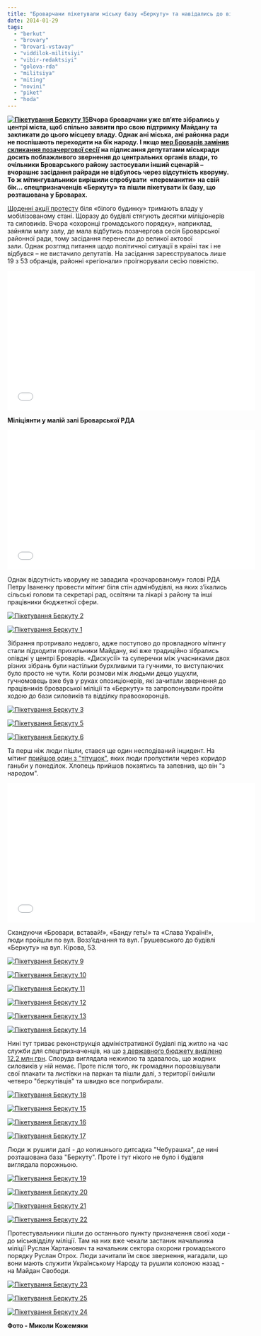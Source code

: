 ```yaml
---
title: "Броварчани пікетували міську базу «Беркуту» та навідались до відділку міліції"
date: 2014-01-29
tags: 
  - "berkut"
  - "brovary"
  - "brovari-vstavay"
  - "viddilok-militsiyi"
  - "vibir-redaktsiyi"
  - "golova-rda"
  - "militsiya"
  - "miting"
  - "novini"
  - "piket"
  - "hoda"
---
```


**[![Пікетування Беркуту 15](https://mpz.brovary.org/wp-content/uploads/2014/01/Piketuvannya-Berkutu-15.jpg)](https://mpz.brovary.org/wp-content/uploads/2014/01/Piketuvannya-Berkutu-15.jpg)Вчора броварчани уже вп’яте зібрались у центрі міста, щоб спільно заявити про свою підтримку Майдану та закликати до цього місцеву владу. Однак ані міська, ані районна ради не поспішають переходити на бік народу. І якщо [мер Броварів замінив скликання позачергової сесії](https://mpz.brovary.org/brovarchanam-vdalos-u-mirniy-sposib-vignati-titushok-z-miskradi-foto-video/) на підписання депутатами міськради досить поблажливого звернення до центральних органів влади, то очільники Броварського району застосували інший сценарій – вчорашнє засідання райради не відбулось через відсутність кворуму. То ж мітингувальники вирішили спробувати  «переманити» на свій бік… спецпризначенців «Беркуту» та пішли пікетувати їх базу, що розташована у Броварах.**

[Щоденні акції протесту](https://mpz.brovary.org/brovarchani-tretiy-den-straykuyut-proti-vladi-ta-vdruge-proveli-hodu-brovari-vstavay/) біля «білого будинку» тримають владу у мобілізованому стані. Щоразу до будівлі стягують десятки міліціонерів та силовиків. Вчора «охоронці громадського порядку», наприклад, зайняли малу залу, де мала відбутись позачергова сесія Броварської районної ради, тому засідання перенесли до великої актової зали. Однак розгляд питання щодо політичної ситуації в країні так і не відбувся – не вистачило депутатів. На засідання зареєструвалось лише 19 з 53 обранців, районні «регіонали» проігнорували сесію повністю.

<iframe src="//www.youtube.com/embed/LgEoSBMd6fQ" height="315" width="560" allowfullscreen frameborder="0"></iframe>

**Міліціянти у малій залі Броварської РДА**

<iframe src="//www.youtube.com/embed/afJu-FRGDwU?list=PLcx1UN4zfibuYjz4GR9LFY3R6atNiz4JT" height="315" width="560" allowfullscreen frameborder="0"></iframe>

Однак відсутність кворуму не завадила «розчарованому» голові РДА Петру Іваненку провести мітинг біля стін адмінбудівлі, на яких з’їхались сільські голови та секретарі рад, освітяни та лікарі з району та інші працівники бюджетної сфери.

[![Пікетування Беркуту 2](https://mpz.brovary.org/wp-content/uploads/2014/01/Piketuvannya-Berkutu-2.jpg)](https://mpz.brovary.org/wp-content/uploads/2014/01/Piketuvannya-Berkutu-2.jpg)

[![Пікетування Беркуту 1](https://mpz.brovary.org/wp-content/uploads/2014/01/Piketuvannya-Berkutu-1.jpg)](https://mpz.brovary.org/wp-content/uploads/2014/01/Piketuvannya-Berkutu-1.jpg)

Зібрання протривало недовго, адже поступово до провладного мітингу стали підходити прихильники Майдану, які вже традиційно зібрались опівдні у центрі Броварів. «Дискусії» та суперечки між учасниками двох різних зібрань були настільки бурхливими та гучними, то виступаючих було просто не чути. Коли розмови між людьми дещо ущухли, гучномовець вже був у руках опозиціонерів, які зачитали звернення до працівників броварської міліції та «Беркуту» та запропонували пройти ходою до бази силовиків та відділку правоохоронців.

[![Пікетування Беркуту 3](https://mpz.brovary.org/wp-content/uploads/2014/01/Piketuvannya-Berkutu-3.jpg)](https://mpz.brovary.org/wp-content/uploads/2014/01/Piketuvannya-Berkutu-3.jpg)

[![Пікетування Беркуту 5](https://mpz.brovary.org/wp-content/uploads/2014/01/Piketuvannya-Berkutu-5.jpg)](https://mpz.brovary.org/wp-content/uploads/2014/01/Piketuvannya-Berkutu-5.jpg)

[![Пікетування Беркуту 6](https://mpz.brovary.org/wp-content/uploads/2014/01/Piketuvannya-Berkutu-6.jpg)](https://mpz.brovary.org/wp-content/uploads/2014/01/Piketuvannya-Berkutu-6.jpg)

Та перш ніж люди пішли, стався ще один несподіваний інцидент. На мітинг [прийшов один з "тітушок"](https://mpz.brovary.org/brovarskiy-titushka-pokayavsya-pered-lyudmi-ta-zapevniv-shho-vin-z-narodom-video/), яких люди пропустили через коридор ганьби у понеділок. Хлопець прийшов покаятись та запевнив, що він "з народом".

<iframe src="//www.youtube.com/embed/HTlWzp9gFis?rel=0" height="315" width="560" allowfullscreen frameborder="0"></iframe>

Скандуючи «Бровари, вставай!», «Банду геть!» та «Слава Україні!», люди пройшли по вул. Возз’єднання та вул. Грушевського до будівлі «Беркуту» на вул. Кірова, 53.

[![Пікетування Беркуту 9](https://mpz.brovary.org/wp-content/uploads/2014/01/Piketuvannya-Berkutu-9.jpg)](https://mpz.brovary.org/wp-content/uploads/2014/01/Piketuvannya-Berkutu-9.jpg)

[![Пікетування Беркуту 10](https://mpz.brovary.org/wp-content/uploads/2014/01/Piketuvannya-Berkutu-10.jpg)](https://mpz.brovary.org/wp-content/uploads/2014/01/Piketuvannya-Berkutu-10.jpg)

[![Пікетування Беркуту 11](https://mpz.brovary.org/wp-content/uploads/2014/01/Piketuvannya-Berkutu-11.jpg)](https://mpz.brovary.org/wp-content/uploads/2014/01/Piketuvannya-Berkutu-11.jpg)

[![Пікетування Беркуту 12](https://mpz.brovary.org/wp-content/uploads/2014/01/Piketuvannya-Berkutu-12.jpg)](https://mpz.brovary.org/wp-content/uploads/2014/01/Piketuvannya-Berkutu-12.jpg)

[![Пікетування Беркуту 13](https://mpz.brovary.org/wp-content/uploads/2014/01/Piketuvannya-Berkutu-13.jpg)](https://mpz.brovary.org/wp-content/uploads/2014/01/Piketuvannya-Berkutu-13.jpg)

[![Пікетування Беркуту 14](https://mpz.brovary.org/wp-content/uploads/2014/01/Piketuvannya-Berkutu-14.jpg)](https://mpz.brovary.org/wp-content/uploads/2014/01/Piketuvannya-Berkutu-14.jpg)

Нині тут триває реконструкція адміністративної будівлі під житло на час служби для спецпризначенців, на що [з державного бюджету виділено 12,2 млн грн](https://mpz.brovary.org/oblashtuvannya-gnizda-dlya-berkuta-u-brovarah-obiydetsya-u-ponad-12-mln-grn/). Споруда виглядала нежилою та здавалось, що жодних силовиків у ній немає. Проте після того, як громадяни порозвішували свої плакати та листівки на паркан та пішли далі, з території вийшли четверо "беркутівців" та швидко все поприбирали.

[![Пікетування Беркуту 18](https://mpz.brovary.org/wp-content/uploads/2014/01/Piketuvannya-Berkutu-18.jpg)](https://mpz.brovary.org/wp-content/uploads/2014/01/Piketuvannya-Berkutu-18.jpg)

[![Пікетування Беркуту 15](https://mpz.brovary.org/wp-content/uploads/2014/01/Piketuvannya-Berkutu-15.jpg)](https://mpz.brovary.org/wp-content/uploads/2014/01/Piketuvannya-Berkutu-15.jpg)

[![Пікетування Беркуту 16](https://mpz.brovary.org/wp-content/uploads/2014/01/Piketuvannya-Berkutu-16.jpg)](https://mpz.brovary.org/wp-content/uploads/2014/01/Piketuvannya-Berkutu-16.jpg)

[![Пікетування Беркуту 17](https://mpz.brovary.org/wp-content/uploads/2014/01/Piketuvannya-Berkutu-17.jpg)](https://mpz.brovary.org/wp-content/uploads/2014/01/Piketuvannya-Berkutu-17.jpg)

Люди ж рушили далі - до колишнього дитсадка "Чебурашка", де нині розташована база "Беркуту". Проте і тут нікого не було і будівля виглядала порожньою.

[![Пікетування Беркуту 19](https://mpz.brovary.org/wp-content/uploads/2014/01/Piketuvannya-Berkutu-19.jpg)](https://mpz.brovary.org/wp-content/uploads/2014/01/Piketuvannya-Berkutu-19.jpg)

[![Пікетування Беркуту 20](https://mpz.brovary.org/wp-content/uploads/2014/01/Piketuvannya-Berkutu-20.jpg)](https://mpz.brovary.org/wp-content/uploads/2014/01/Piketuvannya-Berkutu-20.jpg)

[![Пікетування Беркуту 21](https://mpz.brovary.org/wp-content/uploads/2014/01/Piketuvannya-Berkutu-21.jpg)](https://mpz.brovary.org/wp-content/uploads/2014/01/Piketuvannya-Berkutu-21.jpg)

[![Пікетування Беркуту 22](https://mpz.brovary.org/wp-content/uploads/2014/01/Piketuvannya-Berkutu-22.jpg)](https://mpz.brovary.org/wp-content/uploads/2014/01/Piketuvannya-Berkutu-22.jpg)

Протестувальники пішли до останнього пункту призначення своєї ходи - до міськвідділу міліції. Там на них вже чекали застаник начальника міліції Руслан Хартанович та начальник сектора охорони громадського порядку Руслан Отрох. Люди зачитали їм своє звернення, нагадали, що вони мають служити Українському Народу та рушили колоною назад - на Майдан Свободи.

[![Пікетування Беркуту 23](https://mpz.brovary.org/wp-content/uploads/2014/01/Piketuvannya-Berkutu-23.jpg)](https://mpz.brovary.org/wp-content/uploads/2014/01/Piketuvannya-Berkutu-23.jpg)

[![Пікетування Беркуту 25](https://mpz.brovary.org/wp-content/uploads/2014/01/Piketuvannya-Berkutu-25.jpg)](https://mpz.brovary.org/wp-content/uploads/2014/01/Piketuvannya-Berkutu-25.jpg)

[![Пікетування Беркуту 24](https://mpz.brovary.org/wp-content/uploads/2014/01/Piketuvannya-Berkutu-24.jpg)](https://mpz.brovary.org/wp-content/uploads/2014/01/Piketuvannya-Berkutu-24.jpg)

**Фото - Миколи Кожемяки**
